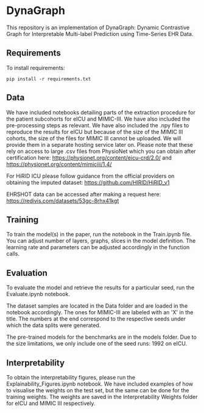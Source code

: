 # DynaGraph

This repository is an implementation of DynaGraph: Dynamic Contrastive Graph for Interpretable Multi-label Prediction using Time-Series EHR Data. 

## Requirements

To install requirements:

```setup
pip install -r requirements.txt
```
## Data

We have included notebooks detailing parts of the extraction procedure for the patient subcohorts for eICU and MIMIC-III. We have also included the pre-processing steps as relevant. We have also included the .npy files to reproduce the results for eICU but because of the size of the MIMIC III cohorts, the size of the files for MIMIC III cannot be uploaded. We will provide them in a separate hosting service later on. Please note that these rely on access to large .csv files from PhysioNet which you can obtain after certification here: https://physionet.org/content/eicu-crd/2.0/ and https://physionet.org/content/mimiciii/1.4/

For HiRID ICU please follow guidance from the official providers on obtaining the imputed dataset: https://github.com/HIRID/HiRID_v1

EHRSHOT data can be accessed after making a request here: https://redivis.com/datasets/53gc-8rhx41kgt

## Training

To train the model(s) in the paper, run the notebook in the Train.ipynb file. You can adjust number of layers, graphs, slices in the model definition. The learning rate and parameters can be adjusted accordingly in the function calls.

## Evaluation

To evaluate the model and retrieve the results for a particular seed, run the Evaluate.ipynb notebook.

The dataset samples are located in the Data folder and are loaded in the notebook accordingly. The ones for MIMIC-III are labeled with an 'X' in the title. The numbers at the end correspond to the respective seeds under which the data splits were generated.

The pre-trained models for the benchmarks are in the models folder. Due to the size limitations, we only include one of the seed runs: 1992 on eICU.

## Interpretability

To obtain the interpretability figures, please run the Explainability_Figures.ipynb notebook. We have included examples of how to visualise the weights on the test set, but the same can be done for the training weights. The weights are saved in the Interpretability Weights folder for eICU and MIMIC III respectively.
